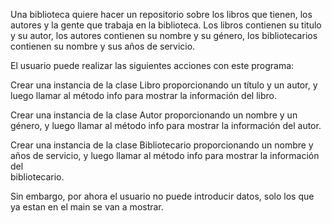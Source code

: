 Una biblioteca quiere hacer un repositorio sobre los libros que tienen, los autores y la gente que trabaja en la biblioteca. Los libros contienen su titulo y su autor, los autores contienen su nombre y su género, los bibliotecarios contienen su nombre y sus años de servicio.

El usuario puede realizar las siguientes acciones con este programa:

  Crear una instancia de la clase Libro proporcionando un título y un autor, y luego llamar al método info para mostrar la información del libro.

  Crear una instancia de la clase Autor proporcionando un nombre y un género, y luego llamar al método info para mostrar la información del autor.

  Crear una instancia de la clase Bibliotecario proporcionando un nombre y años de servicio, y luego llamar al método info para mostrar la información del         
  bibliotecario.

Sin embargo, por ahora el usuario no puede introducir datos, solo los que ya estan en el main se van a mostrar.
